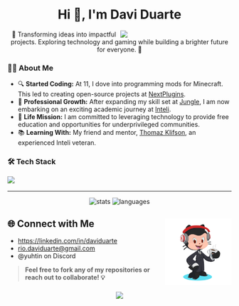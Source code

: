 <h1 align="center">Hi 👋, I'm Davi Duarte</h1><img src="https://user-images.githubusercontent.com/74038190/226127923-0e8b7792-7b3c-462b-951b-63c96ba1a5af.gif" width="250" align="right">

<p align="center">
  🌟 Transforming ideas into impactful projects. Exploring technology and gaming while building a brighter future for everyone. 🌟
</p>

### 👨‍💻 About Me
- 🔍 **Started Coding:** At 11, I dove into programming mods for Minecraft. This led to creating open-source projects at [NextPlugins](https://github.com/nextplugins). 
- 🚀 **Professional Growth:** After expanding my skill set at [Jungle](https://itsjungle.xyz), I am now embarking on an exciting academic journey at [Inteli](https://inteli.edu.br).  
- 🎯 **Life Mission:** I am committed to leveraging technology to provide free education and opportunities for underprivileged communities.  
- 📚 **Learning With:** My friend and mentor, [Thomaz Klifson](https://github.com/Thomaz-Klifson), an experienced Inteli veteran.  

### 🛠️ Tech Stack
<p align="left">
    <img src="https://skillicons.dev/icons?i=java,ts,js,py,docker,postgres,mongo,redis,prisma" />
</p>

---

<div align="center">
  <img src="https://github-readme-stats.vercel.app/api?username=yuhtin&hide_title=true&hide_rank=true&show_icons=true&include_all_commits=true&count_private=true&disable_animations=false&theme=codeSTACKr&locale=en&hide_border=false&order=1" height="150" alt="stats"/>
  <img src="https://github-readme-stats.vercel.app/api/top-langs?username=yuhtin&locale=en&hide_title=true&layout=compact&card_width=320&langs_count=4&theme=codeSTACKr&hide_border=false&order=2" height="150" alt="languages"/>
</div>

## 🌐 Connect with Me <img src="https://github.com/Yuhtin/Yuhtin/blob/main/Octocat%20Build.png?raw=true" align="right" width="150" height="150" >
  - https://linkedin.com/in/daviduarte
  - rio.daviduarte@gmail.com
  - @yuhtin on Discord


> **Feel free to fork any of my repositories or reach out to collaborate! 💡**
<h3 align="center"><img src="https://quotes-github-readme.vercel.app/api?type=vertical&theme=dark&quote=The+only+way+to+do+great+work+is+to+love+what+you+do.&author=Steve+Jobs">
